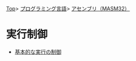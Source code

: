 [Top](../../../index.md)\>
[プログラミング言語](../../pgl.md)\>
[アセンブリ（MASM32）](../language_0001.md)

# 実行制御

+ [基本的な実行の制御](control_running/control_running_0001.md)

<!-- + [ハイレベルなシンタックス](control_running/control_running_0002.md)
+ [プロシージャ呼び出し](control_running/control_running_0003.md) -->